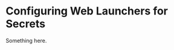 [title]: # (Configuring Web Launchers for Secrets)
[tags]: # (XXX)
[priority]: # (4604)
# Configuring Web Launchers for Secrets
Something here.
